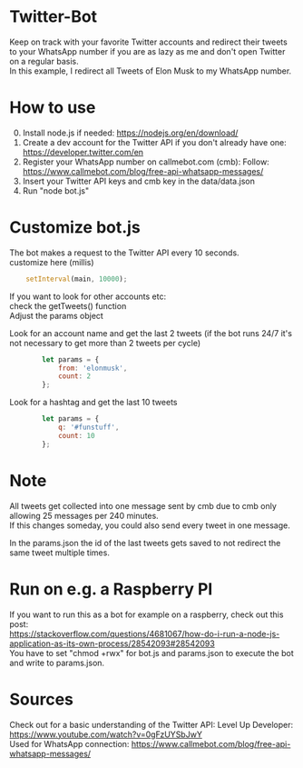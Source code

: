 # Twitter-Bot
Keep on track with your favorite Twitter accounts and redirect their tweets to your WhatsApp number if you are as lazy as me and don't open Twitter on a regular basis.<br>
In this example, I redirect all Tweets of Elon Musk to my WhatsApp number.<br>

# How to use
0. Install node.js if needed: https://nodejs.org/en/download/
1. Create a dev account for the Twitter API if you don't already have one: https://developer.twitter.com/en 
2. Register your WhatsApp number on callmebot.com (cmb): Follow: https://www.callmebot.com/blog/free-api-whatsapp-messages/
3. Insert your Twitter API keys and cmb key in the data/data.json
4. Run "node bot.js"

# Customize bot.js
The bot makes a request to the Twitter API every 10 seconds.<br>
customize here (millis) <br>
```javascript
    setInterval(main, 10000);
```

If you want to look for other accounts etc: <br>
check the getTweets() function<br>
Adjust the params object<br>

Look for an account name and get the last 2 tweets (if the bot runs 24/7 it's not necessary to get more than 2 tweets per cycle)

```javascript
        let params = {
            from: 'elonmusk',
            count: 2
        };
```

Look for a hashtag and get the last 10 tweets

```javascript
        let params = {
            q: '#funstuff',
            count: 10
        };
```

# Note
All tweets get collected into one message sent by cmb due to cmb only allowing 25 messages per 240 minutes.<br>
If this changes someday, you could also send every tweet in one message.<br>

In the params.json the id of the last tweets gets saved to not redirect the same tweet multiple times.<br>

# Run on e.g. a Raspberry PI
If you want to run this as a bot for example on a raspberry, check out this post: <br>
https://stackoverflow.com/questions/4681067/how-do-i-run-a-node-js-application-as-its-own-process/28542093#28542093 <br>
You have to set "chmod +rwx" for bot.js and params.json to execute the bot and write to params.json.

# Sources
Check out for a basic understanding of the Twitter API: Level Up Developer: https://www.youtube.com/watch?v=0gFzUYSbJwY <br>
Used for WhatsApp connection: https://www.callmebot.com/blog/free-api-whatsapp-messages/<br>

